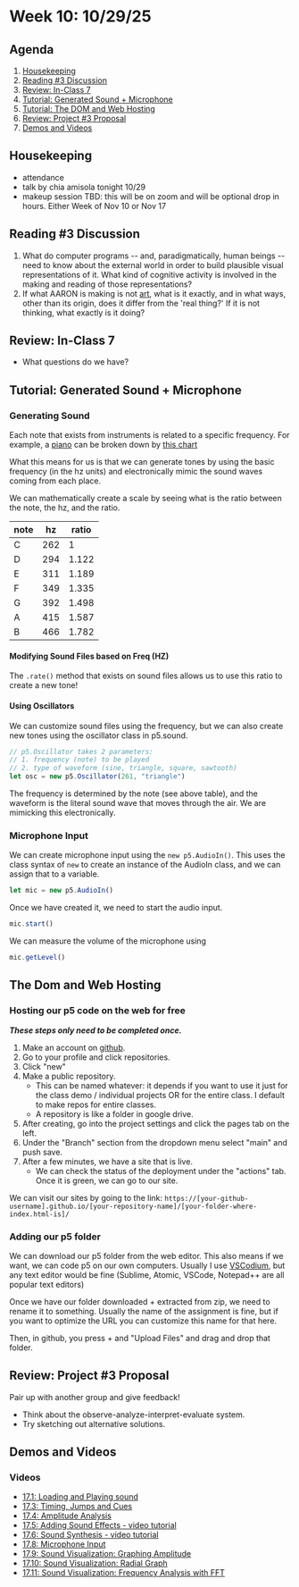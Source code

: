 # Week 10: 10/29/25

## Agenda

1. [Housekeeping](#Housekeeping) 
2. [Reading #3 Discussion](#reading-3-discussion)
3. [Review: In-Class 7](#review-in-class-7)
4. [Tutorial: Generated Sound + Microphone](#tutorial-generated-sound--microphone)
5. [Tutorial: The DOM and Web Hosting](#the-dom-and-web-hosting)
6. [Review: Project #3 Proposal](#review-project-3-proposal)
7. [Demos and Videos](#demos-and-videos)

## Housekeeping

* attendance
* talk by chia amisola tonight 10/29
* makeup session TBD: this will be on zoom and will be optional drop in hours. Either Week of Nov 10 or Nov 17

## Reading #3 Discussion

1. What do computer programs -- and, paradigmatically, human beings -- need to know about the external world in order to build plausible visual representations of it. What kind of cognitive activity is involved in the making and reading of those representations?
2. If what AARON is making is not [art](https://en.wikipedia.org/wiki/Art), what is it exactly, and in what ways, other than its origin, does it differ from the 'real thing?' If it is not thinking, what exactly is it doing?

## Review: In-Class 7

* What questions do we have?

## Tutorial: Generated Sound + Microphone

### Generating Sound

Each note that exists from instruments is related to a specific frequency. For example, a [piano](https://en.wikipedia.org/wiki/Piano_key_frequencies) can be broken down by [this chart](https://upload.wikimedia.org/wikipedia/commons/a/ad/Piano_key_frequencies.png)

What this means for us is that we can generate tones by using the basic frequency (in the hz units) and electronically mimic the sound waves coming from each place. 

We can mathematically create a scale by seeing what is the ratio between the note, the hz, and the ratio. 

| note | hz | ratio | 
|---|---|---|
| C | 262 | 1 | 
| D | 294 | 1.122 | 
| E | 311 | 1.189 |
| F | 349 | 1.335 | 
| G | 392 | 1.498 | 
| A | 415 | 1.587 | 
| B | 466 | 1.782 |

#### Modifying Sound Files based on Freq (HZ)

The `.rate()` method that exists on sound files allows us to use this ratio to create a new tone!

#### Using Oscillators

We can customize sound files using the frequency, but we can also create new tones using the oscillator class in p5.sound.

```js
// p5.Oscillator takes 2 parameters:
// 1. frequency (note) to be played
// 2. type of waveform (sine, triangle, square, sawtooth)
let osc = new p5.Oscillator(261, "triangle")
```

The frequency is determined by the note (see above table), and the waveform is the literal sound wave that moves through the air. We are mimicking this electronically. 

### Microphone Input

We can create microphone input using the `new p5.AudioIn()`. This uses the class syntax of `new` to create an instance of the AudioIn class, and we can assign that to a variable. 

```js
let mic = new p5.AudioIn()
```

Once we have created it, we need to start the audio input.

```js
mic.start()
```

We can measure the volume of the microphone using
```js
mic.getLevel()
```

## The Dom and Web Hosting

### Hosting our p5 code on the web for free

***These steps only need to be completed once.***

1. Make an account on [github](https://github.com/). 
2. Go to your profile and click repositories. 
3. Click "new"
4. Make a public repository. 
    * This can be named whatever: it depends if you want to use it just for the class demo / individual projects OR for the entire class. I default to make repos for entire classes.
    * A repository is like a folder in google drive. 
5. After creating, go into the project settings and click the pages tab on the left. 
6. Under the "Branch" section from the dropdown menu select "main" and push save. 
7. After a few minutes, we have a site that is live. 
    * We can check the status of the deployment under the "actions" tab. Once it is green, we can go to our site. 

We can visit our sites by going to the link: `https://[your-github-username].github.io/[your-repository-name]/[your-folder-where-index.html-is]/`

### Adding our p5 folder

We can download our p5 folder from the web editor. This also means if we want, we can code p5 on our own computers. Usually I use [VSCodium](https://vscodium.com/), but any text editor would be fine (Sublime, Atomic, VSCode, Notepad++ are all popular text editors)

Once we have our folder downloaded + extracted from zip, we need to rename it to something. Usually the name of the assignment is fine, but if you want to optimize the URL you can customize this name for that here. 

Then, in github, you press + and "Upload Files" and drag and drop that folder. 

## Review: Project #3 Proposal

Pair up with another group and give feedback!
* Think about the observe-analyze-interpret-evaluate system. 
* Try sketching out alternative solutions. 

## Demos and Videos

### Videos
* [17.1: Loading and Playing sound](https://youtu.be/Pn1g1wjxl_0?list=PLRqwX-V7Uu6aFcVjlDAkkGIixw70s7jpW)
* [17.3: Timing, Jumps and Cues](https://youtu.be/SfA5CghXw18?list=PLRqwX-V7Uu6aFcVjlDAkkGIixw70s7jpW)
* [17.4: Amplitude Analysis](https://youtu.be/NCCHQwNAN6Y?list=PLRqwX-V7Uu6aFcVjlDAkkGIixw70s7jpW)
* [17.5: Adding Sound Effects - video tutorial](https://youtu.be/40Me1-yAtTc?list=PLRqwX-V7Uu6aFcVjlDAkkGIixw70s7jpW)
* [17.6: Sound Synthesis - video tutorial](https://youtu.be/Bk8rLzzSink?list=PLRqwX-V7Uu6aFcVjlDAkkGIixw70s7jpW)
* [17.8: Microphone Input](https://youtu.be/wUSva_BnedA?list=PLRqwX-V7Uu6aFcVjlDAkkGIixw70s7jpW)
* [17.9: Sound Visualization: Graphing Amplitude](https://youtu.be/jEwAMgcCgOA?list=PLRqwX-V7Uu6aFcVjlDAkkGIixw70s7jpW)
* [17.10: Sound Visualization: Radial Graph](https://youtu.be/h_aTgOl9J5I?list=PLRqwX-V7Uu6aFcVjlDAkkGIixw70s7jpW)
* [17.11: Sound Visualization: Frequency Analysis with FFT](https://www.youtube.com/watch?v=2O3nm0Nvbi4&list=PLRqwX-V7Uu6aFcVjlDAkkGIixw70s7jpW&index=11)